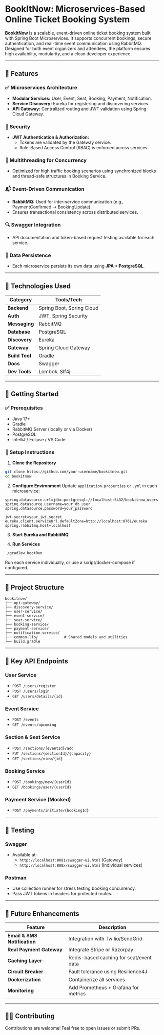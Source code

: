 
# BookItNow: Microservices-Based Online Ticket Booking System

**BookItNow** is a scalable, event-driven online ticket booking system built with Spring Boot Microservices. It supports concurrent bookings, secure authentication, and real-time event communication using RabbitMQ. Designed for both event organizers and attendees, the platform ensures high availability, modularity, and a clean developer experience.

---

## 🔧 Features

### ✅ **Microservices Architecture**
- **Modular Services:** User, Event, Seat, Booking, Payment, Notification.
- **Service Discovery:** Eureka for registering and discovering services.
- **API Gateway:** Centralized routing and JWT validation using Spring Cloud Gateway.

### 🔐 **Security**
- **JWT Authentication & Authorization:** 
  - Tokens are validated by the Gateway service.
  - Role-Based Access Control (RBAC) is enforced across services.

### 🧵 **Multithreading for Concurrency**
- Optimized for high traffic booking scenarios using synchronized blocks and thread-safe structures in Booking Service.

### 📬 **Event-Driven Communication**
- **RabbitMQ:** Used for inter-service communication (e.g., PaymentConfirmed → BookingUpdate).
- Ensures transactional consistency across distributed services.

### 🔍 **Swagger Integration**
- API documentation and token-based request testing available for each service.

### 💾 **Data Persistence**
- Each microservice persists its own data using **JPA + PostgreSQL**.

---

## 🧪 Technologies Used

| Category       | Tools/Tech                        |
|----------------|----------------------------------|
| **Backend**    | Spring Boot, Spring Cloud        |
| **Auth**       | JWT, Spring Security             |
| **Messaging**  | RabbitMQ                         |
| **Database**   | PostgreSQL                       |
| **Discovery**  | Eureka                           |
| **Gateway**    | Spring Cloud Gateway             |
| **Build Tool** | Gradle                           |
| **Docs**       | Swagger                          |
| **Dev Tools**  | Lombok, Slf4j                    |

---

## 🚀 Getting Started

### ✅ Prerequisites
- Java 17+
- Gradle
- RabbitMQ Server (locally or via Docker)
- PostgreSQL
- IntelliJ / Eclipse / VS Code

### 🔧 Setup Instructions

1. **Clone the Repository**
```bash
git clone https://github.com/your-username/bookitnow.git
cd bookitnow
```

2. **Configure Environment**
Update `application.properties` or `.yml` in each microservice:
```properties
spring.datasource.url=jdbc:postgresql://localhost:5432/bookitnow_users
spring.datasource.username=your_db_user
spring.datasource.password=your_password

jwt.secret=your_jwt_secret
eureka.client.serviceUrl.defaultZone=http://localhost:8761/eureka
spring.rabbitmq.host=localhost
```

3. **Start Eureka and RabbitMQ**

4. **Run Services**
```bash
./gradlew bootRun
```
Run each service individually, or use a script/docker-compose if configured.

---

## 📁 Project Structure

```
bookitnow/
├── api-gateway/
├── discovery-service/
├── user-service/
├── event-service/
├── seat-service/
├── booking-service/
├── payment-service/
├── notification-service/
├── common-lib/            # Shared models and utilities
└── build.gradle
```

---

## 🔄 Key API Endpoints

### User Service
- `POST /users/register`
- `POST /users/login`
- `GET /users/details/{id}`

### Event Service
- `POST /events`
- `GET /events/upcoming`

### Section & Seat Service
- `POST /sections/{eventId}/add`
- `PUT /sections/{sectionId}/{capacity}`
- `GET /sections/view/{id}`

### Booking Service
- `POST /bookings/new/{userId}`
- `GET /bookings/user/{userId}`

### Payment Service (Mocked)
- `POST /payments/initiate/{bookingId}`

---

## 🧪 Testing

### Swagger
- Available at:  
  - `http://localhost:8081/swagger-ui.html` (Gateway)
  - `http://localhost:808x/swagger-ui.html` (Individual services)

### Postman
- Use collection runner for stress testing booking concurrency.
- Pass JWT tokens in headers for protected routes.

---

## 🌟 Future Enhancements

| Feature                  | Description |
|--------------------------|-------------|
| **Email & SMS Notification** | Integration with Twilio/SendGrid |
| **Real Payment Gateway** | Integrate Stripe or Razorpay |
| **Caching Layer**        | Redis-based caching for seat/event data |
| **Circuit Breaker**      | Fault tolerance using Resilience4J |
| **Dockerization**        | Containerize all services |
| **Monitoring**           | Add Prometheus + Grafana for metrics |

---

## 🧑‍💻 Contributing
Contributions are welcome! Feel free to open issues or submit PRs.

